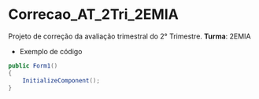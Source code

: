 # Correcao_AT_2Tri_2EMIA

Projeto de correção da avaliação trimestral do 2° Trimestre. **Turma**: 2EMIA

- Exemplo de código

```C#
public Form1()
{
	InitializeComponent();
}
```
